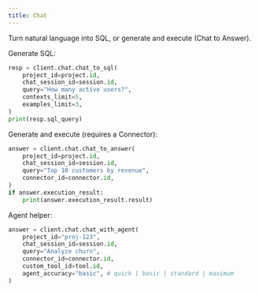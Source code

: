 ```yaml
---
title: Chat
---
```


Turn natural language into SQL, or generate and execute (Chat to Answer).

Generate SQL:
```python
resp = client.chat.chat_to_sql(
    project_id=project.id,
    chat_session_id=session.id,
    query="How many active users?",
    contexts_limit=5,
    examples_limit=3,
)
print(resp.sql_query)
```

Generate and execute (requires a Connector):
```python
answer = client.chat.chat_to_answer(
    project_id=project.id,
    chat_session_id=session.id,
    query="Top 10 customers by revenue",
    connector_id=connector.id,
)
if answer.execution_result:
    print(answer.execution_result.result)
```

Agent helper:
```python
answer = client.chat.chat_with_agent(
    project_id="proj-123",
    chat_session_id=session.id,
    query="Analyze churn",
    connector_id=connector.id,
    custom_tool_id=tool.id,
    agent_accuracy="basic", # quick | basic | standard | maximum
)
```
